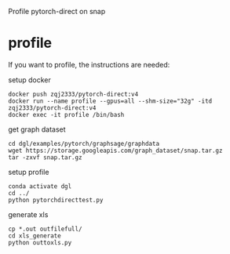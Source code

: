 Profile pytorch-direct on snap

# profile
If you want to profile, the instructions are needed:

setup docker
```
docker push zqj2333/pytorch-direct:v4
docker run --name profile --gpus=all --shm-size="32g" -itd zqj2333/pytorch-direct:v4
docker exec -it profile /bin/bash
```

get graph dataset
```
cd dgl/examples/pytorch/graphsage/graphdata
wget https://storage.googleapis.com/graph_dataset/snap.tar.gz
tar -zxvf snap.tar.gz
```

setup profile
```
conda activate dgl
cd ../
python pytorchdirecttest.py
```

generate xls
```
cp *.out outfilefull/
cd xls_generate
python outtoxls.py
```

